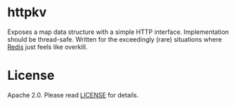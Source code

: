 # httpkv

Exposes a map data structure with a simple HTTP interface. Implementation should be thread-safe. Written for the exceedingly (rare) situations where [Redis](https://redis.io) just feels like overkill.

# License

Apache 2.0. Please read [LICENSE](LICENSE) for details.
